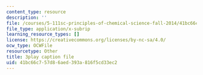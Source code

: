 ```yaml
---
content_type: resource
description: ''
file: /courses/5-111sc-principles-of-chemical-science-fall-2014/41bc66c757d86aed393a816f5cd33ec2_CFPnZ66nge4.srt
file_type: application/x-subrip
learning_resource_types: []
license: https://creativecommons.org/licenses/by-nc-sa/4.0/
ocw_type: OCWFile
resourcetype: Other
title: 3play caption file
uid: 41bc66c7-57d8-6aed-393a-816f5cd33ec2
---
```

